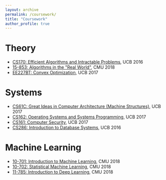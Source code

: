 ```yaml
---
layout: archive
permalink: /coursework/
title: "Coursework"
author_profile: true
---
```


Theory
======
* [CS170: Efficient Algorithms and Intractable Problems](https://cs170.org/), UCB 2016
* [15-853: Algorithms in the "Real World"](http://www.cs.cmu.edu/afs/cs/project/pscico-guyb/realworld/www/indexS18.html), CMU 2018
* [EE227BT: Convex Optimization](https://people.eecs.berkeley.edu/~sojoudi/Course_EE227BT_F18.html), UCB 2017

Systems
======
* [CS61C: Great Ideas in Computer Architecture (Machine Structures)](http://inst.eecs.berkeley.edu/~cs61c/fa18/), UCB 2017
* [CS162: Operating Systems and Systems Programming](https://cs162.eecs.berkeley.edu/), UCB 2017
* [CS161: Computer Security](http://www-inst.eecs.berkeley.edu/~cs161/fa18/), UCB 2017
* [CS286: Introduction to Database Systems](https://www.cs186berkeley.net/), UCB 2016

Machine Learning
======
* [10-701: Introduction to Machine Learning](https://www.cs.cmu.edu/~pradeepr/701/), CMU 2018
* [10-702: Statistical Machine Learning](http://www.stat.cmu.edu/~larry/=sml/), CMU 2018
* [11-785: Introduction to Deep Learning](http://deeplearning.cs.cmu.edu/), CMU 2018

